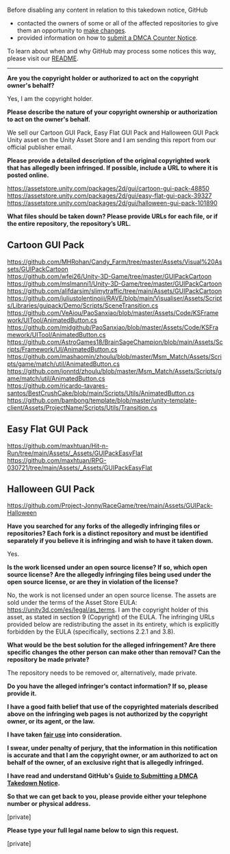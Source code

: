 Before disabling any content in relation to this takedown notice, GitHub
- contacted the owners of some or all of the affected repositories to give them an opportunity to [make changes](https://docs.github.com/en/github/site-policy/dmca-takedown-policy#a-how-does-this-actually-work).
- provided information on how to [submit a DMCA Counter Notice](https://docs.github.com/en/articles/guide-to-submitting-a-dmca-counter-notice).

To learn about when and why GitHub may process some notices this way, please visit our [README](https://github.com/github/dmca/blob/master/README.md).

---

**Are you the copyright holder or authorized to act on the copyright owner's behalf?**

Yes, I am the copyright holder.

**Please describe the nature of your copyright ownership or authorization to act on the owner's behalf.**

We sell our Cartoon GUI Pack, Easy Flat GUI Pack and Halloween GUI Pack Unity asset on the Unity Asset Store and I am sending this report from our official publisher email.

**Please provide a detailed description of the original copyrighted work that has allegedly been infringed. If possible, include a URL to where it is posted online.**

https://assetstore.unity.com/packages/2d/gui/cartoon-gui-pack-48850  
https://assetstore.unity.com/packages/2d/gui/easy-flat-gui-pack-39327  
https://assetstore.unity.com/packages/2d/gui/halloween-gui-pack-101890

**What files should be taken down? Please provide URLs for each file, or if the entire repository, the repository’s URL.**

Cartoon GUI Pack  
------------------  
https://github.com/MHRohan/Candy_Farm/tree/master/Assets/Visual%20Assets/GUIPackCartoon  
https://github.com/wfei26/Unity-3D-Game/tree/master/GUIPackCartoon  
https://github.com/mslmanni1/Unity-3D-Game/tree/master/GUIPackCartoon  
https://github.com/alifdarsim/slimytraffic/tree/main/Assets/GUIPackCartoon  
https://github.com/juliustolentinoiii/RAVE/blob/main/Visualiser/Assets/Scripts/Libraries/guipack/Demo/Scripts/SceneTransition.cs  
https://github.com/VeAiou/PaoSanxiao/blob/master/Assets/Code/KSFramework/UITool/AnimatedButton.cs  
https://github.com/midgithub/PaoSanxiao/blob/master/Assets/Code/KSFramework/UITool/AnimatedButton.cs  
https://github.com/AstroGames18/BrainSageChampion/blob/main/Assets/Scripts/Framework/UI/AnimatedButton.cs  
https://github.com/mashaomin/zhoulu/blob/master/Msm_Match/Assets/Scripts/game/match/util/AnimatedButton.cs  
https://github.com/jonntd/zhoulu/blob/master/Msm_Match/Assets/Scripts/game/match/util/AnimatedButton.cs  
https://github.com/ricardo-tavares-santos/BestCrushCake/blob/main/Scripts/Utils/AnimatedButton.cs  
https://github.com/bambong/template/blob/master/unity-template-client/Assets/ProjectName/Scripts/Utils/Transition.cs

Easy Flat GUI Pack  
-------------------  
https://github.com/maxhtuan/Hit-n-Run/tree/main/Assets/_Assets/GUIPackEasyFlat  
https://github.com/maxhtuan/RPG-030721/tree/main/Assets/_Assets/GUIPackEasyFlat

Halloween GUI Pack  
--------------------  
https://github.com/Project-Jonny/RaceGame/tree/main/Assets/GUIPack-Halloween

**Have you searched for any forks of the allegedly infringing files or repositories? Each fork is a distinct repository and must be identified separately if you believe it is infringing and wish to have it taken down.**

Yes.

**Is the work licensed under an open source license? If so, which open source license? Are the allegedly infringing files being used under the open source license, or are they in violation of the license?**

No, the work is not licensed under an open source license. The assets are sold under the terms of the Asset Store EULA: https://unity3d.com/es/legal/as_terms. I am the copyright holder of this asset, as stated in section 9 (Copyright) of the EULA. The infringing URLs provided below are redistributing the asset in its entirety, which is explicitly forbidden by the EULA (specifically, sections 2.2.1 and 3.8).

**What would be the best solution for the alleged infringement? Are there specific changes the other person can make other than removal? Can the repository be made private?**

The repository needs to be removed or, alternatively, made private.

**Do you have the alleged infringer’s contact information? If so, please provide it.**

**I have a good faith belief that use of the copyrighted materials described above on the infringing web pages is not authorized by the copyright owner, or its agent, or the law.**

**I have taken <a href="https://www.lumendatabase.org/topics/22">fair use</a> into consideration.**

**I swear, under penalty of perjury, that the information in this notification is accurate and that I am the copyright owner, or am authorized to act on behalf of the owner, of an exclusive right that is allegedly infringed.**

**I have read and understand GitHub's <a href="https://docs.github.com/articles/guide-to-submitting-a-dmca-takedown-notice/">Guide to Submitting a DMCA Takedown Notice</a>.**

**So that we can get back to you, please provide either your telephone number or physical address.**

[private]

**Please type your full legal name below to sign this request.**

[private]

